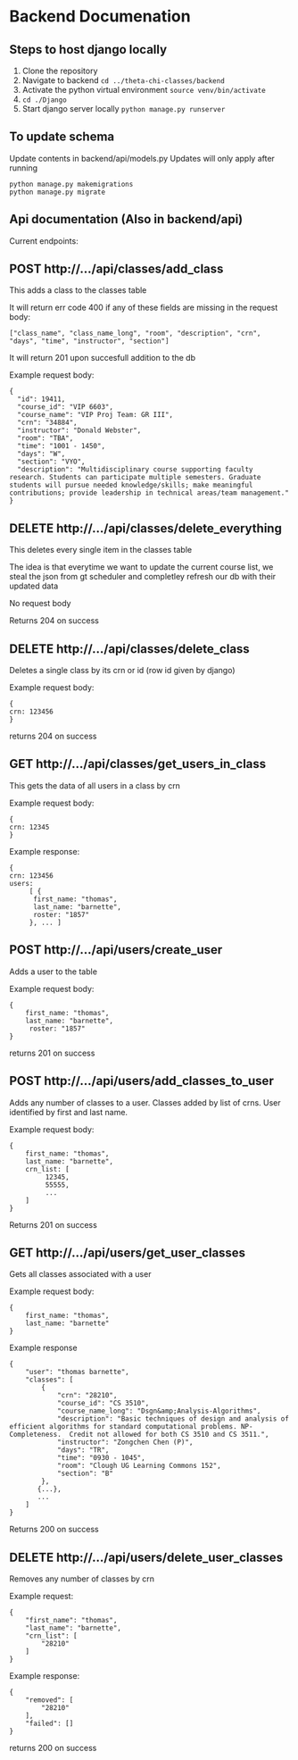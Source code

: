# Backend Documenation
## Steps to host django locally
1) Clone the repository
2) Navigate to backend
   ```cd ../theta-chi-classes/backend```
3) Activate the python virtual environment
   ```source venv/bin/activate```
4) ```cd ./Django```
5) Start django server locally
   ```python manage.py runserver```

## To update schema
Update contents in backend/api/models.py
Updates will only apply after running
```
python manage.py makemigrations
python manage.py migrate
```

## Api documentation (Also in backend/api)
Current endpoints:

## POST http://.../api/classes/add_class
This adds a class to the classes table

It will return err code 400 if any of these fields are missing in the request body:

``` ["class_name", "class_name_long", "room", "description", "crn", "days", "time", "instructor", "section"] ```

It will return 201 upon succesfull addition to the db

Example request body:
```
{
  "id": 19411,
  "course_id": "VIP 6603",
  "course_name": "VIP Proj Team: GR III",
  "crn": "34884",
  "instructor": "Donald Webster",
  "room": "TBA",
  "time": "1001 - 1450",
  "days": "W",
  "section": "VYO",
  "description": "Multidisciplinary course supporting faculty research. Students can participate multiple semesters. Graduate students will pursue needed knowledge/skills; make meaningful contributions; provide leadership in technical areas/team management."
}
```


## DELETE http://.../api/classes/delete_everything
This deletes every single item in the classes table

The idea is that everytime we want to update the current course list, we steal the json from gt scheduler and completley refresh our db with their updated data

No request body

Returns 204 on success

## DELETE http://.../api/classes/delete_class
Deletes a single class by its crn or id (row id given by django)

Example request body: 
```
{
crn: 123456
}
```
returns 204 on success

## GET http://.../api/classes/get_users_in_class
This gets the data of all users in a class by crn

Example request body: 
```
{
crn: 12345
}
```
Example response:
```
{
crn: 123456
users:
     [ {
      first_name: "thomas",
      last_name: "barnette",
      roster: "1857"
     }, ... ]
```

## POST http://.../api/users/create_user
Adds a user to the table

Example request body: 
```
{
    first_name: "thomas",
    last_name: "barnette",
     roster: "1857"
}
```
returns 201 on success

## POST http://.../api/users/add_classes_to_user
Adds any number of classes to a user. Classes added by list of crns. User identified by first and last name.

Example request body: 
```
{
    first_name: "thomas",
    last_name: "barnette",
    crn_list: [
         12345,
         55555,
         ...
    ]
}
```
Returns 201 on success

## GET http://.../api/users/get_user_classes
Gets all classes associated with a user

Example request body: 
```
{
    first_name: "thomas",
    last_name: "barnette"
}
```

Example response
```
{
    "user": "thomas barnette",
    "classes": [
        {
            "crn": "28210",
            "course_id": "CS 3510",
            "course_name_long": "Dsgn&amp;Analysis-Algorithms",
            "description": "Basic techniques of design and analysis of efficient algorithms for standard computational problems. NP-Completeness.  Credit not allowed for both CS 3510 and CS 3511.",
            "instructor": "Zongchen Chen (P)",
            "days": "TR",
            "time": "0930 - 1045",
            "room": "Clough UG Learning Commons 152",
            "section": "B"
        },
       {...},
       ...
    ]
}
```
Returns 200 on success

## DELETE http://.../api/users/delete_user_classes
Removes any number of classes by crn

Example request:
```
{
    "first_name": "thomas",
    "last_name": "barnette",
    "crn_list": [
        "28210"
    ]
}
```

Example response:
```
{
    "removed": [
        "28210"
    ],
    "failed": []
}
```
returns 200 on success


